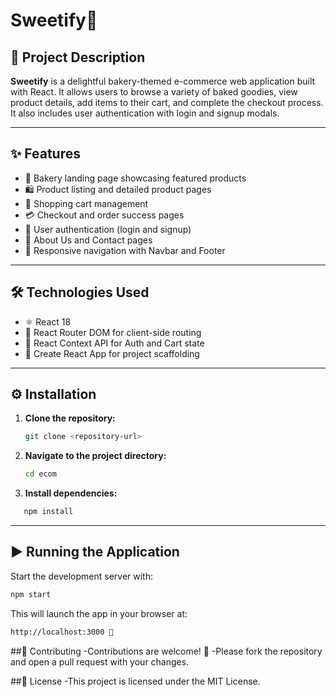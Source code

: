 # Sweetify🍰 

## 🧁 Project Description
**Sweetify** is a delightful bakery-themed e-commerce web application built with React. It allows users to browse a variety of baked goodies, view product details, add items to their cart, and complete the checkout process. It also includes user authentication with login and signup modals.

---

## ✨ Features
- 🎂 Bakery landing page showcasing featured products  
- 🛍️ Product listing and detailed product pages  
- 🛒 Shopping cart management  
- 💳 Checkout and order success pages  
- 🔐 User authentication (login and signup)  
- 📄 About Us and Contact pages  
- 📱 Responsive navigation with Navbar and Footer  

---

## 🛠️ Technologies Used
- ⚛️ React 18  
- 🧭 React Router DOM for client-side routing  
- 🧠 React Context API for Auth and Cart state  
- 🚀 Create React App for project scaffolding  

---

## ⚙️ Installation

1. **Clone the repository:**
   ```bash
   git clone <repository-url>
2. **Navigate to the project directory:**
   ```bash
   cd ecom
3. **Install dependencies:**
  ```bash
     npm install
 ```
---

## ▶️ Running the Application
Start the development server with:

```bash
npm start
```
This will launch the app in your browser at:
```bash
http://localhost:3000 🚀
```

##🤝 Contributing
-Contributions are welcome! 🍩
-Please fork the repository and open a pull request with your changes.

##📄 License
-This project is licensed under the MIT License.
